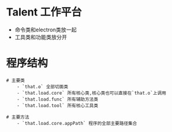 ﻿# Talent 工作平台
- 命令类和electron类放一起
- 工具类和功能类放分开


# 程序结构
	# 主要类
		- `that.o` 全部切面类
		- `that.load.core` 所有核心类,核心类也可以直接在`that.o`上调用
		- `that.load.func` 所有辅助方法类
		- `that.load.tool` 所有核心工具类

	# 主要方法
		- `that.load.core.appPath` 程序的全部主要路径集合
